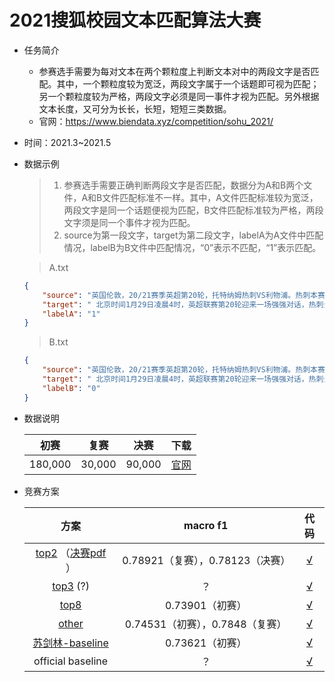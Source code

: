 # 2021搜狐校园文本匹配算法大赛

* 任务简介

  * 参赛选手需要为每对文本在两个颗粒度上判断文本对中的两段文字是否匹配。其中，一个颗粒度较为宽泛，两段文字属于一个话题即可视为匹配；另一个颗粒度较为严格，两段文字必须是同一事件才视为匹配。另外根据文本长度，又可分为长长，长短，短短三类数据。
  * 官网：https://www.biendata.xyz/competition/sohu_2021/

* 时间：2021.3~2021.5

* 数据示例

  > 1. 参赛选手需要正确判断两段文字是否匹配，数据分为A和B两个文件，A和B文件匹配标准不一样。其中，A文件匹配标准较为宽泛，两段文字是同一个话题便视为匹配，B文件匹配标准较为严格，两段文字须是同一个事件才视为匹配。
  > 2. source为第一段文字，target为第二段文字，labelA为A文件中匹配情况，labelB为B文件中匹配情况，“0”表示不匹配，“1”表示匹配。

  > A.txt

  ```json
  {
      "source": "英国伦敦，20/21赛季英超第20轮，托特纳姆热刺VS利物浦。热刺本赛季18轮联赛是9胜6平3负，目前积33分排名联赛第5位。利物浦本赛季19轮联赛是9胜7平3负，目前积34分排名联赛第4位。从目前的走势来看，本场比赛从热刺的角度来讲，是非常被动的。最终，本场比赛的比分为托特纳姆热刺1-3利",
      "target": " 北京时间1月29日凌晨4时，英超联赛第20轮迎来一场强强对话，热刺坐镇主场迎战利物浦。  热刺vs利物浦，比赛看点如下： 第一：热刺能否成功复仇？双方首回合，热刺客场1-2被利物浦绝杀，赛后穆里尼奥称最好的球队输了，本轮热刺主场迎战利物浦，借着红军5轮不胜的低迷状态，能否成功复仇？ 第二：利物浦近",
      "labelA": "1"
  }
  ```

  >B.txt

  ```json
  {
      "source": "英国伦敦，20/21赛季英超第20轮，托特纳姆热刺VS利物浦。热刺本赛季18轮联赛是9胜6平3负，目前积33分排名联赛第5位。利物浦本赛季19轮联赛是9胜7平3负，目前积34分排名联赛第4位。从目前的走势来看，本场比赛从热刺的角度来讲，是非常被动的。最终，本场比赛的比分为托特纳姆热刺1-3利",
      "target": " 北京时间1月29日凌晨4时，英超联赛第20轮迎来一场强强对话，热刺坐镇主场迎战利物浦。  热刺vs利物浦，比赛看点如下： 第一：热刺能否成功复仇？双方首回合，热刺客场1-2被利物浦绝杀，赛后穆里尼奥称最好的球队输了，本轮热刺主场迎战利物浦，借着红军5轮不胜的低迷状态，能否成功复仇？ 第二：利物浦近",
      "labelB": "0"
  }
  ```

* 数据说明

  |  初赛   |  复赛  |  决赛  |                             下载                             |
  | :-----: | :----: | :----: | :----------------------------------------------------------: |
  | 180,000 | 30,000 | 90,000 | [官网](https://www.biendata.xyz/competition/sohu_2021/data/) |

  

* 竞赛方案

  |                             方案                             |             macro f1             |                             代码                             |
  | :----------------------------------------------------------: | :------------------------------: | :----------------------------------------------------------: |
  | [top2](https://zhuanlan.zhihu.com/p/388854673) （[决赛pdf](https://github.com/hflserdaniel/sohu_text_matching/blob/main/%E5%86%B3%E8%B5%9B%E7%AD%94%E8%BE%A9-%E5%88%86%E6%AF%94%E6%88%91%E4%BB%AC%E4%BD%8E%E7%9A%84%E9%83%BD%E6%98%AF%E5%B8%85%E5%93%A5-%E7%BB%88%E7%A8%BF.pdf) ） | 0.78921（复赛），0.78123（决赛） |   [√](https://github.com/hflserdaniel/sohu_text_matching)    |
  |  [top3](https://github.com/zzy99/competition-solutions) (?)  |                ？                | [√](https://github.com/zzy99/competition-solutions/tree/main/code/sohu) |
  | [top8](https://github.com/CQUPT-GML/2021Sohu_Text_Matching)  |         0.73901（初赛）          |   [√](https://github.com/CQUPT-GML/2021Sohu_Text_Matching)   |
  |         [other](https://github.com/KKenny0/sohu2021)         | 0.74531（初赛），0.7848（复赛）  |           [√](https://github.com/KKenny0/sohu2021)           |
  |      [苏剑林-baseline](https://kexue.fm/archives/8337)       |         0.73621（初赛）          |       [√](https://github.com/bojone/sohu2021-baseline)       |
  |                      official baseline                       |                ？                |    [√](https://github.com/biendata-com/sohu2021-baseline)    |
  
  